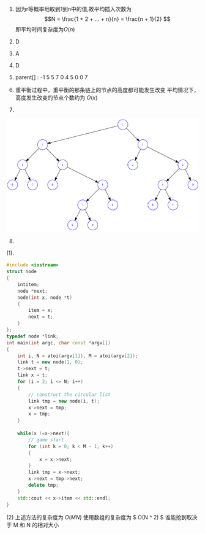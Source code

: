 1. 因为r等概率地取到1到n中的值,故平均插入次数为
$$N = \frac{1 + 2 + ... + n}{n} = \frac{n + 1}{2} $$
即平均时间复杂度为$O(n)$

2. D

3. A

4. D

5. parent[] : -1 5 5 7 0 4 5 0 0 7

6. 重平衡过程中，重平衡的那条链上的节点的高度都可能发生改变
平均情况下，高度发生改变的节点个数约为 $O(x)$

7. 

![](./T2-7.png)

8. 
(1).
```cpp
#include <iostream>
struct node
{
    intitem;
    node *next;
    node(int x, node *t)
    {
        item = x;
        next = t;
    }
};
typedef node *link;
int main(int argc, char const *argv[])
{
    int i, N = atoi(argv[1]), M = atoi(argv[2]);
    link t = new node(1, 0);
    t->next = t;
    link x = t;
    for (i = 2; i <= N; i++)
    { 
        // construct the circular list
        link tmp = new node(i, t);
        x->next = tmp;
        x = tmp;
    }
    
    while(x !=x->next){
        // game start
        for (int k = 0; k < M - 1; k++)
        {
            x = x->next;
        }
        link tmp = x->next;
        x->next = tmp->next;
        delete tmp;
    }
    std::cout << x->item << std::endl;
}
```
(2)
上述方法的复杂度为 $O(MN)$
使用数组的复杂度为 $ O(N ^ 2) $
谁能抢到取决于 M 和 N 的相对大小